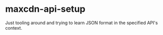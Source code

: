 # maxcdn-api-setup
Just tooling around and trying to learn JSON format in the specified API's context.
